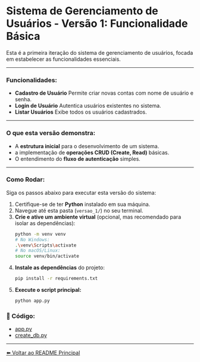 # Sistema de Gerenciamento de Usuários - Versão 1: Funcionalidade Básica

Esta é a primeira iteração do sistema de gerenciamento de usuários, focada em estabelecer as funcionalidades essenciais.

---

### Funcionalidades:
* **Cadastro de Usuário** Permite criar novas contas com nome de usuário e senha.
* **Login de Usuário** Autentica usuários existentes no sistema.
* **Listar Usuários** Exibe todos os usuários cadastrados.

---

### O que esta versão demonstra:
* A **estrutura inicial** para o desenvolvimento de um sistema.
* a implementação de **operações CRUD (Create, Read)** básicas.
* O entendimento do **fluxo de autenticação** simples.

---

### Como Rodar:

Siga os passos abaixo para executar esta versão do sistema:

1. Certifique-se de ter **Python** instalado em sua máquina.
2. Navegue até esta pasta (`versao_1/`) no seu terminal.
3. **Crie e ative um ambiente virtual** (opcional, mas recomendado para isolar as dependências):
   ```bash
   python -m venv venv
   # No Windows:
   .\venv\Scripts\activate
   # No macOS/Linux:
   source venv/bin/activate
   ```
4. **Instale as dependências** do projeto:
   ```bash
   pip install -r requirements.txt
   ```
5. **Execute o script principal:**
   ```bash
   python app.py
   ```

### 📁 Código:
* [app.py](app.py)
* [create_db.py](create_db.py)

---

[⬅️ Voltar ao README Principal](https://github.com/AdrianeDeCarvalho/sistema-gerenciamento-usuarios)
